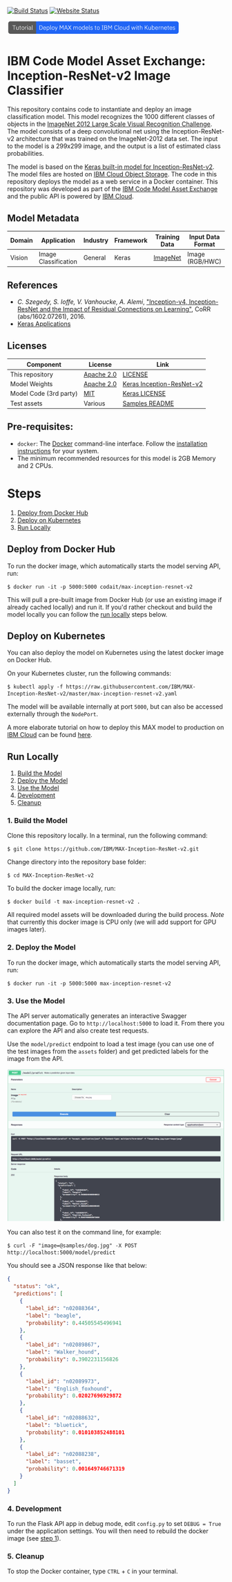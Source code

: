 [![Build Status](https://travis-ci.org/IBM/MAX-Inception-ResNet-v2.svg?branch=master)](https://travis-ci.org/IBM/MAX-Inception-ResNet-v2) [![Website Status](https://img.shields.io/website/http/max-inception-resnet-v2.max.us-south.containers.appdomain.cloud/swagger.json.svg?label=api+demo)](http://max-inception-resnet-v2.max.us-south.containers.appdomain.cloud/)

[<img src="docs/deploy-max-to-ibm-cloud-with-kubernetes-button.png" width="400px">](http://ibm.biz/max-to-ibm-cloud-tutorial)

# IBM Code Model Asset Exchange: Inception-ResNet-v2 Image Classifier

This repository contains code to instantiate and deploy an image classification model. This model recognizes the 1000 different classes of objects in the [ImageNet 2012 Large Scale Visual Recognition Challenge](http://www.image-net.org/challenges/LSVRC/2012/). The model consists of a deep convolutional net using the Inception-ResNet-v2 architecture that was trained on the ImageNet-2012 data set. The input to the model is a 299x299 image, and the output is a list of estimated class probabilities.

The model is based on the [Keras built-in model for Inception-ResNet-v2](https://keras.io/applications/#inceptionresnetv2). The model files are hosted on [IBM Cloud Object Storage](https://s3.us-south.cloud-object-storage.appdomain.cloud/max-assets-prod/max-inception-resnet-v2/1.0/assets.tar.gz). The code in this repository deploys the model as a web service in a Docker container. This repository was developed as part of the [IBM Code Model Asset Exchange](https://developer.ibm.com/code/exchanges/models/) and the public API is powered by [IBM Cloud](https://ibm.biz/Bdz2XM).

## Model Metadata
| Domain | Application | Industry  | Framework | Training Data | Input Data Format |
| ------------- | --------  | -------- | --------- | --------- | -------------- | 
| Vision | Image Classification | General | Keras | [ImageNet](http://www.image-net.org/) | Image (RGB/HWC)| 

## References

* _C. Szegedy, S. Ioffe, V. Vanhoucke, A. Alemi_, ["Inception-v4, Inception-ResNet and the Impact of Residual Connections on Learning"](https://arxiv.org/abs/1602.07261), CoRR (abs/1602.07261), 2016.
* [Keras Applications](https://keras.io/applications/#inceptionresnetv2)

## Licenses

| Component | License | Link  |
| ------------- | --------  | -------- |
| This repository | [Apache 2.0](https://www.apache.org/licenses/LICENSE-2.0) | [LICENSE](LICENSE) |
| Model Weights | [Apache 2.0](https://www.apache.org/licenses/LICENSE-2.0) | [Keras Inception-ResNet-v2](https://keras.io/applications/#inceptionresnetv2)|
| Model Code (3rd party) | [MIT](https://opensource.org/licenses/MIT) | [Keras LICENSE](https://github.com/keras-team/keras/blob/master/LICENSE)|
| Test assets | Various | [Samples README](samples/README.md) |

## Pre-requisites:

* `docker`: The [Docker](https://www.docker.com/) command-line interface. Follow the [installation instructions](https://docs.docker.com/install/) for your system.
* The minimum recommended resources for this model is 2GB Memory and 2 CPUs.

# Steps

1. [Deploy from Docker Hub](#deploy-from-docker-hub)
2. [Deploy on Kubernetes](#deploy-on-kubernetes)
3. [Run Locally](#run-locally)

## Deploy from Docker Hub

To run the docker image, which automatically starts the model serving API, run:

```
$ docker run -it -p 5000:5000 codait/max-inception-resnet-v2
```

This will pull a pre-built image from Docker Hub (or use an existing image if already cached locally) and run it.
If you'd rather checkout and build the model locally you can follow the [run locally](#run-locally) steps below.

## Deploy on Kubernetes

You can also deploy the model on Kubernetes using the latest docker image on Docker Hub.

On your Kubernetes cluster, run the following commands:

```
$ kubectl apply -f https://raw.githubusercontent.com/IBM/MAX-Inception-ResNet-v2/master/max-inception-resnet-v2.yaml
```

The model will be available internally at port `5000`, but can also be accessed externally through the `NodePort`.

A more elaborate tutorial on how to deploy this MAX model to production on [IBM Cloud](https://ibm.biz/Bdz2XM) can be found [here](http://ibm.biz/max-to-ibm-cloud-tutorial).

## Run Locally

1. [Build the Model](#1-build-the-model)
2. [Deploy the Model](#2-deploy-the-model)
3. [Use the Model](#3-use-the-model)
4. [Development](#4-development)
5. [Cleanup](#5-cleanup)

### 1. Build the Model

Clone this repository locally. In a terminal, run the following command:

```
$ git clone https://github.com/IBM/MAX-Inception-ResNet-v2.git
```

Change directory into the repository base folder:

```
$ cd MAX-Inception-ResNet-v2
```

To build the docker image locally, run: 

```
$ docker build -t max-inception-resnet-v2 .
```

All required model assets will be downloaded during the build process. _Note_ that currently this docker image is CPU only (we will add support for GPU images later).


### 2. Deploy the Model

To run the docker image, which automatically starts the model serving API, run:

```
$ docker run -it -p 5000:5000 max-inception-resnet-v2
```

### 3. Use the Model

The API server automatically generates an interactive Swagger documentation page. Go to `http://localhost:5000` to load it. From there you can explore the API and also create test requests.

Use the `model/predict` endpoint to load a test image (you can use one of the test images from the `assets` folder) and get predicted labels for the image from the API.

![Swagger Doc Screenshot](docs/swagger-screenshot.png)

You can also test it on the command line, for example:

```
$ curl -F "image=@samples/dog.jpg" -X POST http://localhost:5000/model/predict
```

You should see a JSON response like that below:

```json
{
  "status": "ok",
  "predictions": [
    {
      "label_id": "n02088364",
      "label": "beagle",
      "probability": 0.44505545496941
    },
    {
      "label_id": "n02089867",
      "label": "Walker_hound",
      "probability": 0.3902231156826
    },
    {
      "label_id": "n02089973",
      "label": "English_foxhound",
      "probability": 0.02027696929872
    },
    {
      "label_id": "n02088632",
      "label": "bluetick",
      "probability": 0.010103852488101
    },
    {
      "label_id": "n02088238",
      "label": "basset",
      "probability": 0.001649746671319
    }
  ]
}
```

### 4. Development

To run the Flask API app in debug mode, edit `config.py` to set `DEBUG = True` under the application settings. You will then need to rebuild the docker image (see [step 1](#1-build-the-model)).

### 5. Cleanup

To stop the Docker container, type `CTRL` + `C` in your terminal.

